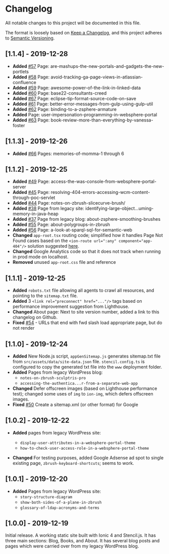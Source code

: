 # Changelog
All notable changes to this project will be documented in this file.

The format is loosely based on [Keep a Changelog](https://keepachangelog.com/en/1.0.0/),
and this project adheres to [Semantic Versioning](https://semver.org/spec/v2.0.0.html).

## [1.1.4] - 2019-12-28

- **Added** [#57](https://github.com/codyburleson/cburleson-pwa/issues/57) Page: are-mashups-the-new-portals-and-gadgets-the-new-portlets
- **Added** [#58](https://github.com/codyburleson/cburleson-pwa/issues/58) Page: avoid-tracking-ga-page-views-in-atlassian-confluence
- **Added** [#59](https://github.com/codyburleson/cburleson-pwa/issues/59) Page: awesome-power-of-the-link-in-linked-data
- **Added** [#60](https://github.com/codyburleson/cburleson-pwa/issues/60) Page: base22-consultants-creed
- **Added** [#67](https://github.com/codyburleson/cburleson-pwa/issues/67) Page: eclipse-tip-format-source-code-on-save
- **Added** [#61](https://github.com/codyburleson/cburleson-pwa/issues/61) Page: better-error-messages-from-gulp-using-gulp-util
- **Added** [#62](https://github.com/codyburleson/cburleson-pwa/issues/62) Page: binding-to-a-zsphere-armature
- **Added** Page: user-impersonation-programming-in-websphere-portal
- **Added** [#63](https://github.com/codyburleson/cburleson-pwa/issues/63) Page: book-review-more-than-everything-by-vanessa-foster

## [1.1.3] - 2019-12-26

- **Added** [#66](https://github.com/codyburleson/cburleson-pwa/issues/66) Pages: memories-of-momma-1 through 6

## [1.1.2] - 2019-12-25

- **Added** [#49](https://github.com/codyburleson/cburleson-pwa/issues/49) Page: access-the-was-console-from-websphere-portal-server
- **Added** [#45](https://github.com/codyburleson/cburleson-pwa/issues/45) Page: resolving-404-errors-accessing-wcm-content-through-poc-servlet
- **Added** [#44](https://github.com/codyburleson/cburleson-pwa/issues/44) Page: notes-on-zbrush-slicecurve-brush/
- **Added** [#38](https://github.com/codyburleson/cburleson-pwa/issues/38) Page from legacy site: identifying-large-object...uming-memory-in-java-heap
- **Added** [#37](https://github.com/codyburleson/cburleson-pwa/issues/37) Page from legacy blog: about-zsphere-smoothing-brushes
- **Added** [#55](https://github.com/codyburleson/cburleson-pwa/issues/55) Page: about-polygroups-in-zbrush
- **Added** [#56](https://github.com/codyburleson/cburleson-pwa/issues/56) Page: a-look-at-sparql-sql-for-semantic-web
- **Changed** `app-root.tsx` routing code; simplified how it handles Page Not Found cases based on the `<ion-route url=":any" component="app-404"/>` solution suggested [here](https://github.com/ionic-team/ionic/issues/18687).
- **Changed** Google Analytics code so that it does not track when running in prod mode on localhost.
- **Removed** unused `app-root.css` file and reference

## [1.1.1] - 2019-12-25

- **Added** `robots.txt` file allowing all agents to crawl all resources, and pointing to the `sitemap.txt` file.
- **Added** 3 `<link rel="preconnect" href="..."/>` tags based on performance improvement suggestion from Lighthouse.
- **Changed** About page: Next to site version number, added a link to this changelog on Github.
- **Fixed** [#54](https://github.com/codyburleson/cburleson-pwa/issues/54) - URLs that end with fwd slash load appropriate page, but do not render

## [1.1.0] - 2019-12-24

- **Added** New Node.js script, `appGenSitemap.js` generates sitemap.txt file from `src/assets/data/site-data.json` file. `stencil.config.ts` is configured to copy the generated txt file into the `www` deployment folder.
- **Added** Pages from legacy WordPress blog: 
    - `notes-on-zbrush-sculptris-pro`
    - `accessing-the-authentica...r-from-a-separate-web-app`
- **Changed** Defer offscreen images (based on Lighthouse performance test); changed some uses of `img` to `ion-img`, which defers offscreen images.
- **Fixed** [#50](https://github.com/codyburleson/cburleson-pwa/issues/50) Create a sitemap.xml (or other format) for Google

## [1.0.2] - 2019-12-22

- **Added** pages from legacy WordPress site: 
    - `display-user-attributes-in-a-websphere-portal-theme`
    - `how-to-check-user-access-role-in-a-websphere-portal-theme`

- **Changed** For testing purposes, added Google Adsense ad spot to single existing page, `zbrush-keyboard-shortcuts`; seems to work.

## [1.0.1] - 2019-12-20

- **Added** Pages from legacy WordPress site: 
    - `story-structure-diagram`
    - `show-both-sides-of-a-plane-in-zbrush`
    - `glossary-of-ldap-acronyms-and-terms`

## [1.0.0] - 2019-12-19

Initial release. A working static site built with Ionic 4 and Stencil.js. It has three main sections: Blog, Books, and About. It has several blog posts and pages which were carried over from my legacy WordPress blog.

